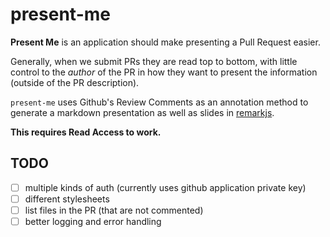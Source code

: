 # present-me

**Present Me** is an application should make presenting
a Pull Request easier.

Generally, when we submit PRs they are read top to bottom,
with little control to the _author_ of the PR in how they
want to present the information (outside of the PR description).

`present-me` uses Github's Review Comments as an annotation method
to generate a markdown presentation as well as slides in [remarkjs][1].

**This requires Read Access to work.**

## TODO

- [ ] multiple kinds of auth (currently uses github application private key)
- [ ] different stylesheets
- [ ] list files in the PR (that are not commented)
- [ ] better logging and error handling

[1]: http://remarkjs.com
